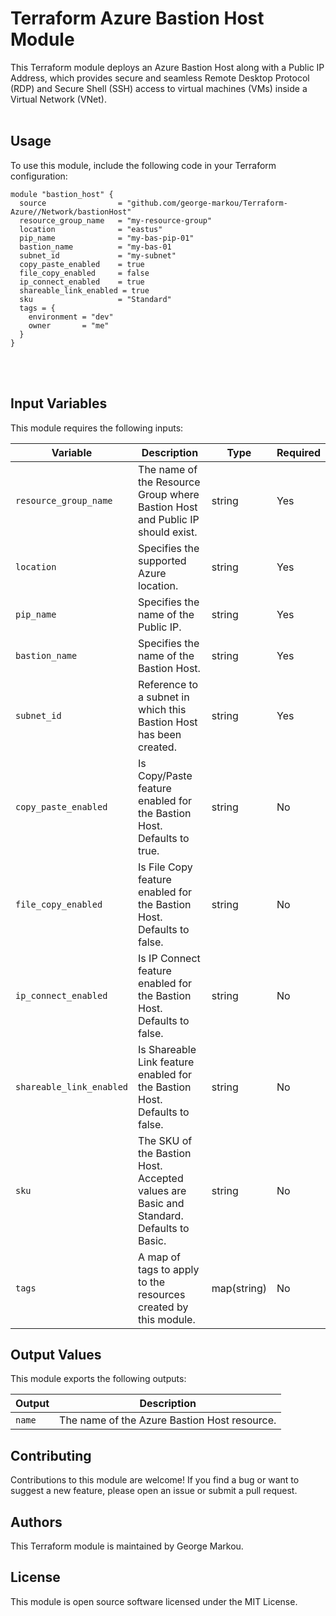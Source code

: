<h1>Terraform Azure Bastion Host Module</h1>
This Terraform module deploys an Azure Bastion Host along with a Public IP Address, which provides secure and seamless Remote Desktop Protocol (RDP) and Secure Shell (SSH) access to virtual machines (VMs) inside a Virtual Network (VNet).
<br></br>
<h2>Usage</h2>
To use this module, include the following code in your Terraform configuration:

```hcl
module "bastion_host" {
  source                = "github.com/george-markou/Terraform-Azure//Network/bastionHost"
  resource_group_name   = "my-resource-group"
  location              = "eastus"
  pip_name              = "my-bas-pip-01"
  bastion_name          = "my-bas-01
  subnet_id             = "my-subnet"
  copy_paste_enabled    = true
  file_copy_enabled     = false
  ip_connect_enabled    = true
  shareable_link_enabled = true
  sku                   = "Standard"
  tags = {
    environment = "dev"
    owner       = "me"
  }
}
```
<br></br>
<h2>Input Variables</h2>
This module requires the following inputs:

|Variable |	Description| Type|	Required|
|---|---|---|---|
|`resource_group_name`|	The name of the Resource Group where Bastion Host and Public IP should exist.|	string|	Yes|
|`location`|	Specifies the supported Azure location.|	string|	Yes|
|`pip_name`|	Specifies the name of the Public IP.|	string|	Yes|
|`bastion_name`|	Specifies the name of the Bastion Host.|	string|	Yes|
| `subnet_id`| Reference to a subnet in which this Bastion Host has been created. | string| Yes|
| `copy_paste_enabled`| Is Copy/Paste feature enabled for the Bastion Host. Defaults to true.| string| No|
| `file_copy_enabled`| Is File Copy feature enabled for the Bastion Host. Defaults to false.| string| No|
| `ip_connect_enabled`|Is IP Connect feature enabled for the Bastion Host. Defaults to false.| string| No|
| `shareable_link_enabled`|Is Shareable Link feature enabled for the Bastion Host. Defaults to false.| string| No|
| `sku`|The SKU of the Bastion Host. Accepted values are Basic and Standard. Defaults to Basic.| string| No|
|`tags`|	A map of tags to apply to the resources created by this module.|	map(string)|	No|

<h2>Output Values</h2>
This module exports the following outputs:

|Output|	Description|
|---|---|
|`name`|	The name of the Azure Bastion Host resource.|

<h2>Contributing</h2>
Contributions to this module are welcome! If you find a bug or want to suggest a new feature, please open an issue or submit a pull request.

<h2>Authors</h2>
This Terraform module is maintained by George Markou.

<h2>License</h2>
This module is open source software licensed under the MIT License.
